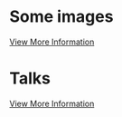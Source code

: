 # Some images
[View More Information](https://payerne.github.io/images/)
# Talks
[View More Information](https://payerne.github.io/talks/)
